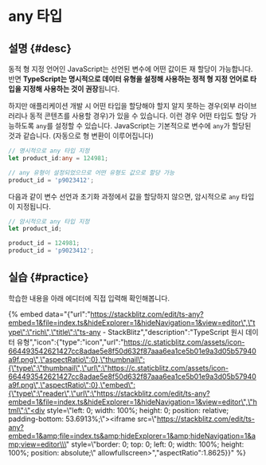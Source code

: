 # any 타입

## 설명 {#desc}

동적 형 지정 언어인 JavaScript는 선언된 변수에 어떤 값이든 재 할당이 가능합니다. 반면 **TypeScript는 명시적으로 데이터 유형을 설정해 사용하는 정적 형 지정 언어로 타입을 지정해 사용하는 것이 권장**됩니다.

하지만 애플리케이션 개발 시 어떤 타입을 할당해야 할지 알지 못하는 경우\(외부 라이브러리나 동적 콘텐츠를 사용할 경우\)가 있을 수 있습니다. 이런 경우 어떤 타입도 할당 가능하도록 `any`를 설정할 수 있습니다. JavaScript는 기본적으로 변수에 `any`가 할당된 것과 같습니다. \(자동으로 형 변환이 이루어집니다\)

```typescript
// 명시적으로 any 타입 지정
let product_id:any = 124981;

// any 유형이 설정되었으므로 어떤 유형도 값으로 할당 가능
product_id = 'p9023412';
```

다음과 같이 변수 선언과 초기화 과정에서 값을 할당하지 않으면, 암시적으로 `any` 타입이 지정됩니다.

```typescript
// 암시적으로 any 타입 지정
let product_id;

product_id = 124981;
product_id = 'p9023412';
```

## 실습 {#practice}

학습한 내용을 아래 에디터에 직접 입력해 확인해봅니다.

{% embed data="{\"url\":\"https://stackblitz.com/edit/ts-any?embed=1&file=index.ts&hideExplorer=1&hideNavigation=1&view=editor\",\"type\":\"rich\",\"title\":\"ts-any - StackBlitz\",\"description\":\"TypeScript 원시 데이터 유형\",\"icon\":{\"type\":\"icon\",\"url\":\"https://c.staticblitz.com/assets/icon-664493542621427cc8adae5e8f50d632f87aaa6ea1ce5b01e9a3d05b57940a9f.png\",\"aspectRatio\":0},\"thumbnail\":{\"type\":\"thumbnail\",\"url\":\"https://c.staticblitz.com/assets/icon-664493542621427cc8adae5e8f50d632f87aaa6ea1ce5b01e9a3d05b57940a9f.png\",\"aspectRatio\":0},\"embed\":{\"type\":\"reader\",\"url\":\"https://stackblitz.com/edit/ts-any?embed=1&file=index.ts&hideExplorer=1&hideNavigation=1&view=editor\",\"html\":\"<div style=\\\"left: 0; width: 100%; height: 0; position: relative; padding-bottom: 53.6913%;\\\"><iframe src=\\\"https://stackblitz.com/edit/ts-any?embed=1&amp;file=index.ts&amp;hideExplorer=1&amp;hideNavigation=1&amp;view=editor\\\" style=\\\"border: 0; top: 0; left: 0; width: 100%; height: 100%; position: absolute;\\\" allowfullscreen></iframe></div>\",\"aspectRatio\":1.8625}}" %}

